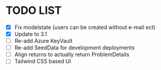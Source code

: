 # TODO LIST
- [X] Fix modelstate  (users can be created without e-mail ect)
- [X] Update to 3.1
- [ ] Re-add Azure KeyVault
- [ ] Re-add SeedData for development deployments
- [ ] Align returns to actually return ProblemDetails
- [ ] Tailwind CSS based UI
